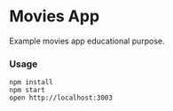 Movies App
=====================

Example movies app educational purpose.

### Usage

```
npm install
npm start
open http://localhost:3003
```
